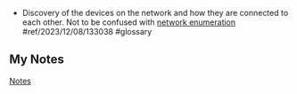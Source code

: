 - Discovery of the devices on the network and how they are connected to each other. Not to be confused with [network enumeration](network-enumeration.md) #ref/2023/12/08/133038 #glossary 
## My Notes
[Notes](mynotes/network-mapping-notes.md)
